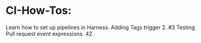 # CI-How-Tos: 
Learn how to set up pipelines in Harness.
Adding Tags trigger 2. #3
Testing Pull request event expressions. 42
